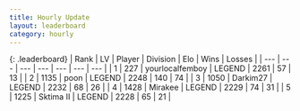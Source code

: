 ```yaml
---
title: Hourly Update
layout: leaderboard
category: hourly
---
```


{: .leaderboard}
| Rank | LV | Player | Division | Elo | Wins | Losses |
| --- | --- | --- | --- | --- | --- | --- |
| <span data-change="0">1</span> | 227 | <span title="ID: 719486">yourlocalfemboy</span> | LEGEND | <span data-change="0">2261</span> | <span data-change="0">57</span> | <span data-change="0">13</span> |
| <span data-change="0">2</span> | 1135 | <span title="ID: 540690">poon</span> | LEGEND | <span data-change="0">2248</span> | <span data-change="0">140</span> | <span data-change="0">74</span> |
| <span data-change="0">3</span> | 1050 | <span title="ID: 694036">Darkim27</span> | LEGEND | <span data-change="0">2232</span> | <span data-change="0">68</span> | <span data-change="0">26</span> |
| <span data-change="0">4</span> | 1428 | <span title="ID: 416373">Mirakee</span> | LEGEND | <span data-change="0">2229</span> | <span data-change="0">74</span> | <span data-change="0">31</span> |
| <span data-change="0">5</span> | 1225 | <span title="ID: 402846">Sktima II</span> | LEGEND | <span data-change="0">2228</span> | <span data-change="0">65</span> | <span data-change="0">21</span> |
